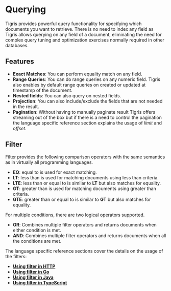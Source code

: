 # Querying

Tigris provides powerful query functionality for specifying which documents you want to retrieve.
There is no need to index any field as Tigris allows querying on any field of a document, eliminating the need
for complex query tuning and optimization exercises normally required in other databases.

## Features

- <b>Exact Matches</b>: You can perform equality match on any field.
- <b>Range Queries</b>: You can do range queries on any numeric field. Tigris also enables by default range queries on
  created or updated at timestamp of the document.
- <b>Nested fields</b>: You can also query on nested fields.
- <b>Projection</b>: You can also include/exclude the fields that are not needed in the result.
- <b>Pagination</b>: Without having to manually paginate result Tigris offers streaming out of the box but if there
  is a need to control the pagination the language specific reference section explains the usage of <i>limit</i> and <i>offset</i>.

## Filter

Filter provides the following comparison operators with the same semantics as in virtually all programming languages.

- <b>EQ</b>: equal to is used for exact matching.
- <b>LT</b>: less than is used for matching documents using less than criteria.
- <b>LTE</b>: less than or equal to is similar to <b>LT</b> but also matches for equality.
- <b>GT</b>: greater than is used for matching documents using greater than criteria.
- <b>GTE</b>: greater than or equal to is similar to <b>GT</b> but also matches for equality.

For multiple conditions, there are two logical operators supported.

- <b>OR</b>: Combines multiple filter operators and returns documents when either condition is met.
- <b>AND</b>: Combines multiple filter operators and returns documents when all the conditions are met.

The language specific reference sections cover the details on the usage of the filters:

- **[Using filter in HTTP](../http/query#filter)**
- **[Using filter in Go](../golang/query#filter)**
- **[Using filter in Java](../java/query#filter)**
- **[Using filter in TypeScript](../typescript/query#filter)**
